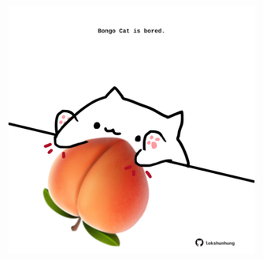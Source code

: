 <!-- built at 22/04/2022, 24:01:24 UTC -->
<p align="center">
  <img width="500" height="500" src="./ReadmeImage.svg">
</p>
